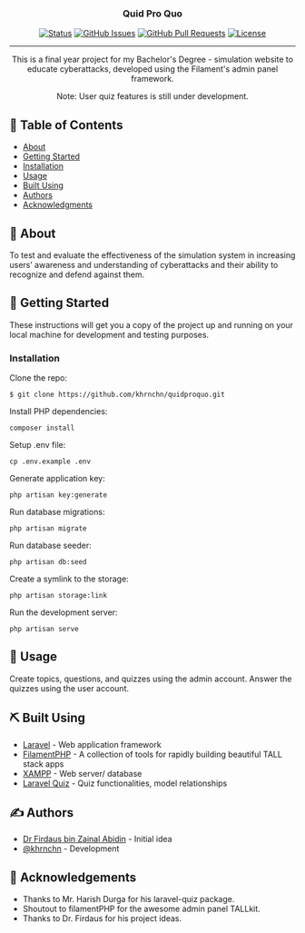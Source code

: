 <h3 align="center">Quid Pro Quo</h3>

<div align="center">

[![Status](https://img.shields.io/badge/status-active-success.svg)]()
[![GitHub Issues](https://img.shields.io/github/issues/kylelobo/The-Documentation-Compendium.svg)](https://github.com/kylelobo/The-Documentation-Compendium/issues)
[![GitHub Pull Requests](https://img.shields.io/github/issues-pr/kylelobo/The-Documentation-Compendium.svg)](https://github.com/kylelobo/The-Documentation-Compendium/pulls)
[![License](https://img.shields.io/badge/license-MIT-blue.svg)](/LICENSE)

</div>

---

<p align="center"> This is a final year project for my Bachelor's Degree - simulation website to educate cyberattacks, developed using the Filament's admin panel framework.
    <br> 
</p>

<p align="center"> Note: User quiz features is still under development.
    <br> 
</p>

## 📝 Table of Contents

- [About](#about)
- [Getting Started](#getting_started)
- [Installation](#installation)
- [Usage](#usage)
- [Built Using](#built_using)
- [Authors](#authors)
- [Acknowledgments](#acknowledgement)

## 🧐 About <a name = "about"></a>

To test and evaluate the effectiveness of the simulation system in increasing users’ awareness and understanding of cyberattacks and their ability to recognize and defend against them.

## 🏁 Getting Started <a name = "getting_started"></a>

These instructions will get you a copy of the project up and running on your local machine for development and testing purposes.

### Installation

Clone the repo:
```
$ git clone https://github.com/khrnchn/quidproquo.git
```

Install PHP dependencies:
```
composer install
```

Setup .env file:
```
cp .env.example .env
```

Generate application key:
```
php artisan key:generate
```

Run database migrations:
```
php artisan migrate
```

Run database seeder:
```
php artisan db:seed
```

Create a symlink to the storage:
```
php artisan storage:link
```

Run the development server:
```
php artisan serve
```

## 🎈 Usage <a name="usage"></a>

Create topics, questions, and quizzes using the admin account. Answer the quizzes using the user account.

## ⛏️ Built Using <a name = "built_using"></a>

- [Laravel](https://laravel.com/) - Web application framework
- [FilamentPHP](https://filamentphp.com/) - A collection of tools for rapidly building beautiful TALL stack apps
- [XAMPP](https://www.apachefriends.org/) - Web server/ database
- [Laravel Quiz](https://github.com/harishdurga/laravel-quiz) - Quiz functionalities, model relationships

## ✍️ Authors <a name = "authors"></a>

- [Dr Firdaus bin Zainal Abidin](https://apps.ump.edu.my/expertDirectory/profile.jsp?email=firdausza@ump.edu.my) - Initial idea
- [@khrnchn](https://github.com/khrnchn) - Development

## 🎉 Acknowledgements <a name = "acknowledgement"></a>

- Thanks to Mr. Harish Durga for his laravel-quiz package. 
- Shoutout to filamentPHP for the awesome admin panel TALLkit.
- Thanks to Dr. Firdaus for his project ideas.
